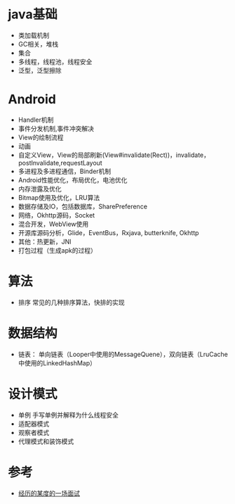 # java基础
* 类加载机制
* GC相关，堆栈
* 集合
* 多线程，线程池，线程安全
* 泛型，泛型擦除

# Android
* Handler机制
* 事件分发机制,事件冲突解决
* View的绘制流程
* 动画
* 自定义View，View的局部刷新(View#invalidate(Rect))，invalidate，postInvalidate,requestLayout
* 多进程及多进程通信，Binder机制
* Android性能优化，布局优化，电池优化
* 内存泄露及优化
* Bitmap使用及优化，LRU算法
* 数据存储及IO，包括数据库，SharePreference
* 网络，Okhttp源码，Socket
* 混合开发，WebView使用
* 开源库源码分析，Glide，EventBus，Rxjava, butterknife, Okhttp
* 其他：热更新，JNI
* 打包过程（生成apk的过程）

# 算法
* 排序 常见的几种排序算法，快排的实现

# 数据结构
* 链表： 单向链表（Looper中使用的MessageQuene），双向链表（LruCache中使用的LinkedHashMap）

# 设计模式
* 单例 手写单例并解释为什么线程安全
* 适配器模式
* 观察者模式
* 代理模式和装饰模式

# 参考
* [经历的某度的一场面试](https://www.jianshu.com/p/251b1bf72cd8)
